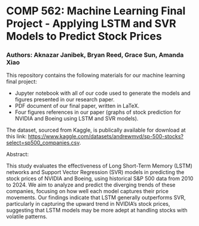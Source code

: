 # COMP 562: Machine Learning Final Project - Applying LSTM and SVR Models to Predict Stock Prices
### Authors: Aknazar Janibek, Bryan Reed, Grace Sun, Amanda Xiao

This repository contains the following materials for our machine learning final project:
- Jupyter notebook with all of our code used to generate the models and figures presented in our research paper.
- PDF document of our final paper, written in LaTeX.
- Four figures references in our paper (graphs of stock prediction for NVIDIA and Boeing using LSTM and SVR models).

The dataset, sourced from Kaggle, is publically available for download at this link: https://www.kaggle.com/datasets/andrewmvd/sp-500-stocks?select=sp500_companies.csv.

Abstract:

This study evaluates the effectiveness of Long Short-Term Memory (LSTM) networks and Support Vector Regression (SVR) models in predicting the stock prices of NVIDIA and Boeing, using historical S\&P 500 data from 2010 to 2024. We aim to analyze and predict the diverging trends of these companies, focusing on how well each model captures their price movements. Our findings indicate that LSTM generally outperforms SVR, particularly in capturing the upward trend in NVIDIA’s stock prices, suggesting that LSTM models may be more adept at handling stocks with volatile patterns.
